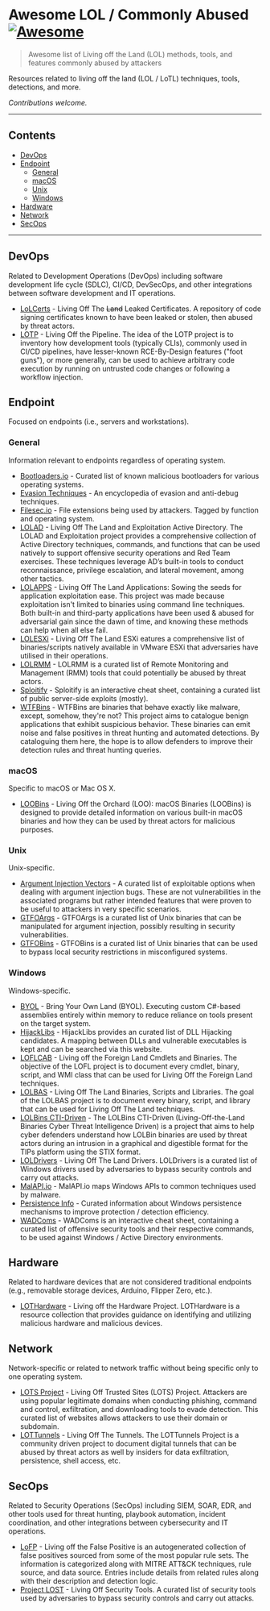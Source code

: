 # Awesome LOL / Commonly Abused  [![Awesome](https://awesome.re/badge-flat.svg)](https://awesome.re)

> Awesome list of Living off the Land (LOL) methods, tools, and features commonly abused by attackers

Resources related to living off the land (LOL / LoTL) techniques, tools, detections, and more.

*Contributions welcome.*

---

## Contents

- [DevOps](#devops)
- [Endpoint](#endpoint)
  - [General](#general)
  - [macOS](#macos)
  - [Unix](#unix)
  - [Windows](#windows)
- [Hardware](#hardware)
- [Network](#network)
- [SecOps](#secops)


---

## DevOps

Related to Development Operations (DevOps) including software development life cycle (SDLC), CI/CD, DevSecOps, and other integrations between software development and IT operations.

- [LoLCerts](https://github.com/WithSecureLabs/lolcerts) - Living Off The ~~Land~~ Leaked Certificates. A repository of code signing certificates known to have been leaked or stolen, then abused by threat actors.
- [LOTP](https://boostsecurityio.github.io/lotp/) - Living Off the Pipeline. The idea of the LOTP project is to inventory how development tools (typically CLIs), commonly used in CI/CD pipelines, have lesser-known RCE-By-Design features ("foot guns"), or more generally, can be used to achieve arbitrary code execution by running on untrusted code changes or following a workflow injection.


## Endpoint

Focused on endpoints (i.e., servers and workstations).


### General

Information relevant to endpoints regardless of operating system.

- [Bootloaders.io](https://www.bootloaders.io) - Curated list of known malicious bootloaders for various operating systems.
- [Evasion Techniques](https://evasions.checkpoint.com/about/) - An encyclopedia of evasion and anti-debug techniques.
- [Filesec.io](https://filesec.io) - File extensions being used by attackers. Tagged by function and operating system.
- [LOLAD](https://lolad-project.github.io) - Living Off The Land and Exploitation Active Directory. The LOLAD and Exploitation project provides a comprehensive collection of Active Directory techniques, commands, and functions that can be used natively to support offensive security operations and Red Team exercises. These techniques leverage AD’s built-in tools to conduct reconnaissance, privilege escalation, and lateral movement, among other tactics.
- [LOLAPPS](https://lolapps-project.github.io) - Living Off The Land Applications: Sowing the seeds for application exploitation ease. This project was made because exploitation isn't limited to binaries using command line techniques. Both built-in and third-party applications have been used & abused for adversarial gain since the dawn of time, and knowing these methods can help when all else fail.
- [LOLESXi](https://lolesxi-project.github.io/LOLESXi/) - Living Off The Land ESXi eatures a comprehensive list of binaries/scripts natively available in VMware ESXi that adversaries have utilised in their operations.
- [LOLRMM](https://lolrmm.io) - LOLRMM is a curated list of Remote Monitoring and Management (RMM) tools that could potentially be abused by threat actors.
- [Sploitify](https://sploitify.haxx.it/) - Sploitify is an interactive cheat sheet, containing a curated list of public server-side exploits (mostly).
- [WTFBins](https://wtfbins.wtf) - WTFBins are binaries that behave exactly like malware, except, somehow, they're not? This project aims to catalogue benign applications that exhibit suspicious behavior. These binaries can emit noise and false positives in threat hunting and automated detections. By cataloguing them here, the hope is to allow defenders to improve their detection rules and threat hunting queries.


### macOS

Specific to macOS or Mac OS X.

- [LOOBins](https://www.loobins.io) - Living Off the Orchard (LOO): macOS Binaries (LOOBins) is designed to provide detailed information on various built-in macOS binaries and how they can be used by threat actors for malicious purposes.


### Unix

Unix-specific.

- [Argument Injection Vectors](https://sonarsource.github.io/argument-injection-vectors/) - A curated list of exploitable options when dealing with argument injection bugs. These are not vulnerabilities in the associated programs but rather intended features that were proven to be useful to attackers in very specific scenarios.
- [GTFOArgs](https://gtfoargs.github.io) - GTFOArgs is a curated list of Unix binaries that can be manipulated for argument injection, possibly resulting in security vulnerabilities.
- [GTFOBins](https://gtfobins.github.io) - GTFOBins is a curated list of Unix binaries that can be used to bypass local security restrictions in misconfigured systems.


### Windows

Windows-specific.

- [BYOL](https://cloud.google.com/blog/topics/threat-intelligence/bring-your-own-land-novel-red-teaming-technique/) - Bring Your Own Land (BYOL). Executing custom C#-based assemblies entirely within memory to reduce reliance on tools present on the target system.
- [HijackLibs](https://hijacklibs.net) - HijackLibs provides an curated list of DLL Hijacking candidates. A mapping between DLLs and vulnerable executables is kept and can be searched via this website.
- [LOFLCAB](https://lofl-project.github.io) - Living off the Foreign Land Cmdlets and Binaries. The objective of the LOFL project is to document every cmdlet, binary, script, and WMI class that can be used for Living Off the Foreign Land techniques.
- [LOLBAS](https://lolbas-project.github.io) - Living Off The Land Binaries, Scripts and Libraries. The goal of the LOLBAS project is to document every binary, script, and library that can be used for Living Off The Land techniques.
- [LOLBins CTI-Driven](https://lolbins-ctidriven.vercel.app) - The LOLBins CTI-Driven (Living-Off-the-Land Binaries Cyber Threat Intelligence Driven) is a project that aims to help cyber defenders understand how LOLBin binaries are used by threat actors during an intrusion in a graphical and digestible format for the TIPs platform using the STIX format.
- [LOLDrivers](https://www.loldrivers.io) - Living Off The Land Drivers. LOLDrivers is a curated list of Windows drivers used by adversaries to bypass security controls and carry out attacks.
- [MalAPI.io](https://malapi.io) - MalAPI.io maps Windows APIs to common techniques used by malware.
- [Persistence Info](https://persistence-info.github.io) - Curated information about Windows persistence mechanisms to improve protection / detection efficiency.
- [WADComs](https://wadcoms.github.io) - WADComs is an interactive cheat sheet, containing a curated list of offensive security tools and their respective commands, to be used against Windows / Active Directory environments.


## Hardware

Related to hardware devices that are not considered traditional endpoints (e.g., removable storage devices, Arduino, Flipper Zero, etc.).

- [LOTHardware](https://lothardware.com.tr) - Living off the Hardware Project. LOTHardware is a resource collection that provides guidance on identifying and utilizing malicious hardware and malicious devices.


## Network

Network-specific or related to network traffic without being specific only to one operating system.

- [LOTS Project](https://lots-project.com) - Living Off Trusted Sites (LOTS) Project. Attackers are using popular legitimate domains when conducting phishing, command and control, exfiltration, and downloading tools to evade detection. This curated list of websites allows attackers to use their domain or subdomain.
- [LOTTunnels](https://lottunnels.github.io) - Living Off The Tunnels. The LOTTunnels Project is a community driven project to document digital tunnels that can be abused by threat actors as well by insiders for data exfiltration, persistence, shell access, etc.


## SecOps

Related to Security Operations (SecOps) including SIEM, SOAR, EDR, and other tools used for threat hunting, playbook automation, incident coordination, and other integrations between cybersecurity and IT operations.

- [LoFP](https://br0k3nlab.com/LoFP/) - Living off the False Positive is an autogenerated collection of false positives sourced from some of the most popular rule sets. The information is categorized along with MITRE ATT&CK techniques, rule source, and data source. Entries include details from related rules along with their description and detection logic.
- [Project LOST](https://0xanalyst.github.io/Project-Lost/) - Living Off Security Tools. A curated list of security tools used by adversaries to bypass security controls and carry out attacks.

